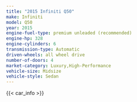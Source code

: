 ```yaml
---
title: "2015 Infiniti Q50"
make: Infiniti
model: Q50
year: 2015
engine-fuel-type: premium unleaded (recommended)
engine-hp: 328
engine-cylinders: 6
transmission-type: Automatic
driven-wheels: all wheel drive
number-of-doors: 4
market-category: Luxury,High-Performance
vehicle-size: Midsize
vehicle-style: Sedan
---
```


{{< car_info >}}
